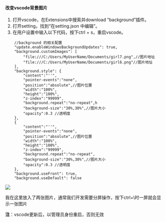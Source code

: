 #### 改变vscode背景图片

1. 打开vscode，在Extensions中搜索并download “background”插件。
2. 打开setting，找到“在setting.json 中编辑”。
3. 在用户设置中输入以下代码，按下ctrl + s，重启vscode。
```JS
    //background 的相关配置
    "update.enableWindowsBackgroundUpdates": true,
    "background.customImages": [
        "file:///C:/Users/MyUserName/Documents/girl7.png",//图片地址
        "file:///C:/Users/MyUserName/Documents/girl6.png"//图片地址
    ],
    "background.style": {
        "content":"''",
        "pointer-events":"none",
        "position":"absolute",//图片位置
        "width":"100%",
        "height":"100%",
        "z-index":"99999",
        "background.repeat":"no-repeat",h
        "background-size":"30%,30%",//图片大小
        "opacity":0.3 //透明度
    },
    {
        "content":"''",
        "pointer-events":"none",
        "position":"absolute",//图片位置
        "width":"100%",
        "height":"100%",
        "z-index":"99999",
        "background.repeat":"no-repeat",
        "background-size":"30%,30%",//图片大小
        "opacity":0.3 //透明度
    },
    "background.useFront": true,
    "background.useDefault": false
```
![](https://act.weixin.qq.com/static/images/201906/6817005564ad05045806b25c8d40b327.png)

我在这里放入了两张图片，通常我们开发需要分屏操作，按下ctrl+\时一屏就会显示一张图片

**注**：vscode更新后，以管理员身份重启，否则无效